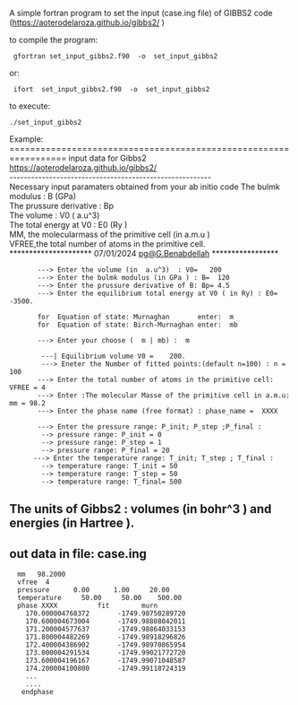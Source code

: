 A simple fortran program to set the input (case.ing file) of GIBBS2 code (https://aoterodelaroza.github.io/gibbs2/ )

to compile the program:

     gfortran set_input_gibbs2.f90  -o  set_input_gibbs2

or: 

     ifort  set_input_gibbs2.f90  -o  set_input_gibbs2
     
to execute:

    ./set_input_gibbs2
 
Example: 
           =================================================================
                         input data for Gibbs2                               
                 https://aoterodelaroza.github.io/gibbs2/                    
             --------------------------------------------------------        
             Necessary  input paramaters obtained from your ab initio code 
                     The bulmk modulus        : B    (GPa)                         
                    The prussure derivative  : Bp                            
                    The volume               : V0   ( a.u^3)                         
                    The total energy at V0   : E0   (Ry  )                       
                     MM, the molecularmass of the primitive cell (in a.m.u )      
                    VFREE,the total number of atoms in the primitive cell.   
             ********************* 07/01/2024 pg@G.Benabdellah *****************
 
           ---> Enter the volume (in  a.u^3)  : V0=   200
           ---> Enter the bulmk modulus (in GPa ) : B=  120
           ---> Enter the prussure derivative of B: Bp= 4.5
           ---> Enter the equilibrium total energy at V0 ( in Ry) : E0= -3500.  
           
           for  Equation of state: Murnaghan       enter:  m  
           for  Equation of state: Birch-Murnaghan enter:  mb 
           
           ---> Enter your choose (  m | mb) :  m
           
            ---| Equilibrium volume V0 =    200.     
            ---> Eneter the Number of fitted points:(default n=100) : n = 100
           ---> Enter the total number of atoms in the primitive cell: VFREE = 4
           ---> Enter :The molecular Masse of the primitive cell in a.m.u: mm = 98.2
           ---> Enter the phase name (free format) : phase_name =  XXXX
                     
           ---> Enter the pressure range: P_init; P_step ;P_final :
            --> pressure range: P_init = 0 
            --> pressure range: P_step = 1
            --> pressure range: P_final = 20
          ---> Enter the temperature range: T_init; T_step ; T_final :
            --> temperature range: T_init = 50
            --> temperature range: T_step = 50
            --> temperature range: T_final= 500
 
 The units of Gibbs2 : volumes (in bohr^3  ) and energies (in Hartree ).
 -----------------------------
 out data  in file:   case.ing  
 ------------------------------
      mm   98.2000
      vfree  4
      pressure      0.00      1.00     20.00
      temperature     50.00     50.00    500.00
      phase XXXX          fit        murn 
        170.000004768372       -1749.98750289720     
        170.600004673004       -1749.98808042011     
        171.200004577637       -1749.98864033153     
        171.800004482269       -1749.98918296826     
        172.400004386902       -1749.98970865954     
        173.000004291534       -1749.99021772720     
        173.600004196167       -1749.99071048587     
        174.200004100800       -1749.99118724319     
        ...
        ....
       endphase
